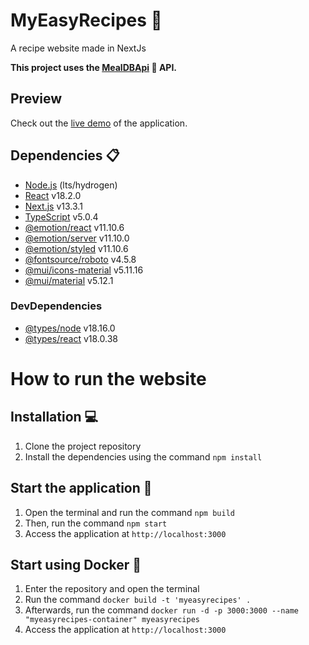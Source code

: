 # MyEasyRecipes 🍲 
A recipe website made in NextJs

**This project uses the [MealDBApi](https://www.themealdb.com/api.php) :spaghetti: API.**

## Preview 

Check out the [live demo](https://my-easy-recipes.vercel.app/) of the application.


## Dependencies 📋

- [Node.js](https://nodejs.org/en/) (lts/hydrogen)
- [React](https://reactjs.org/) v18.2.0
- [Next.js](https://nextjs.org/) v13.3.1
- [TypeScript](https://www.typescriptlang.org/) v5.0.4
- [@emotion/react](https://emotion.sh/docs/introduction) v11.10.6
- [@emotion/server](https://emotion.sh/docs/server-side-rendering) v11.10.0
- [@emotion/styled](https://emotion.sh/docs/styled) v11.10.6
- [@fontsource/roboto](https://github.com/fontsource/fontsource) v4.5.8
- [@mui/icons-material](https://mui.com/components/icons/) v5.11.16
- [@mui/material](https://mui.com/) v5.12.1

### DevDependencies

- [@types/node](https://www.npmjs.com/package/@types/node) v18.16.0
- [@types/react](https://www.npmjs.com/package/@types/react) v18.0.38

# How to run the website

## Installation 💻

1. Clone the project repository
2. Install the dependencies using the command `npm install`

## Start the application 🚀

1. Open the terminal and run the command `npm build`
2. Then, run the command `npm start`
3. Access the application at `http://localhost:3000`

## Start using Docker 🐳

1. Enter the repository and open the terminal
2. Run the command  `docker build -t 'myeasyrecipes' .`
3. Afterwards, run the command `docker run -d -p 3000:3000 --name "myeasyrecipes-container" myeasyrecipes`
4. Access the application at `http://localhost:3000`

